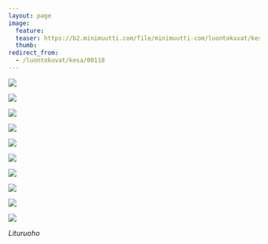 ```yaml
---
layout: page
image:
  feature:
  teaser: https://b2.minimuutti.com/file/minimuutti-com/luontokuvat/kes%C3%A4/9/DS44998-245px.jpg
  thumb:
redirect_from:
  - /luontokuvat/kesa/00118
---
```


![](https://b2.minimuutti.com/file/minimuutti-com/luontokuvat/kes%C3%A4/9/DS44963-800px.jpg)

![](https://b2.minimuutti.com/file/minimuutti-com/luontokuvat/kes%C3%A4/9/DS44965-800px.jpg)

![](https://b2.minimuutti.com/file/minimuutti-com/luontokuvat/kes%C3%A4/9/DS44968-800px.jpg)

![](https://b2.minimuutti.com/file/minimuutti-com/luontokuvat/kes%C3%A4/9/DS44969-800px.jpg)

![](https://b2.minimuutti.com/file/minimuutti-com/luontokuvat/kes%C3%A4/9/DS44970-800px.jpg)

![](https://b2.minimuutti.com/file/minimuutti-com/luontokuvat/kes%C3%A4/9/DS44979-800px.jpg)

![](https://b2.minimuutti.com/file/minimuutti-com/luontokuvat/kes%C3%A4/9/DS45004-800px.jpg)

![](https://b2.minimuutti.com/file/minimuutti-com/luontokuvat/kes%C3%A4/9/DS44996-800px.jpg)

![](https://b2.minimuutti.com/file/minimuutti-com/luontokuvat/kes%C3%A4/9/DS44997-800px.jpg)

![](https://b2.minimuutti.com/file/minimuutti-com/luontokuvat/kes%C3%A4/9/DS44998-800px.jpg)

*Lituruoho*
